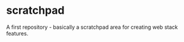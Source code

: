 scratchpad
==========

A first repository - basically a scratchpad area for creating web stack features.
